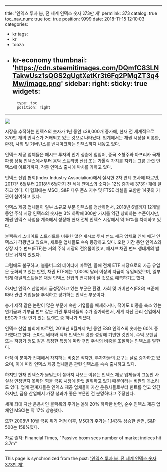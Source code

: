 
---
title: '인덱스 투자 붐, 전 세계 인덱스 숫자 373만 개'
permlink: 373
catalog: true
toc_nav_num: true
toc: true
position: 9999
date: 2018-11-15 12:10:03
categories:
- kr
tags:
- kr
- tooza
- kr-economy
thumbnail: 'https://cdn.steemitimages.com/DQmfC83LNTakwUsz1sQGS2gUgtXetKr3t6Fq2PMqZT3q4Mw/image.png'
sidebar:
    right:
        sticky: true
widgets:
    -
        type: toc
        position: right
---


![](https://cdn.steemitimages.com/DQmfC83LNTakwUsz1sQGS2gUgtXetKr3t6Fq2PMqZT3q4Mw/image.png)

시장을 추적하는 인덱스의 숫자가 1년 동안 438,000개 증가해, 현재 전 세계적으로 370만 개의 인덱스가 거래되고 있는 것으로 나타났다. 업계에서는 채권 시장을 비롯한, 환경, 사회 및 거버넌스를 벤치마크하는 인덱스까지 내놓고 있다.  

인덱스 제공 업체들은 패시브 투자의 인기 상승에 힘입어, 중국 소형주와 아프리카 국채 파생 상품 인덱스에서부터 음악 스트리밍 산업 또는 가톨릭 가치를 지키는 그룹 관련 인덱스에 이르기까지, 각종 인덱스 출시에 박차를 가하고 있다. 

인덱스 산업 협회(Index Industry Association)에서 실시한 2차 연례 조사에 따르면, 2017년 6월부터 2018년 6월까지 전 세계 인덱스의 숫자는 12% 증가해 373만 개에 달하고 있다. 이 협회에는 MSCI, S&P 다우 존스 지수 및 FTSE 러셀을 포함한 14곳의 기관이 참여하고 있다.  

인덱스 제공 업체들이 일부 소규모 부문 인덱스를 청산하면서, 2018년 6월까지 12개월 동안 주식 시장 인덱스의 숫자는 3% 하락해 300만 가지를 약간 상회하는 수준이지만, 채권 인덱스 사업을 계속해서 성장해 현재 전체 인덱스 시장에서 약 16%를 차지하고 있다. 

블랙록과 스테이트 스트리트를 비롯한 많은 패시브 투자 펀드 제공 업체로 인해 채권 인덱스가 각광받고 있으며, 새로운 업체들도 속속 등장하고 있다. 오랜 기간 동안 인덱스와 상장 지수 펀드(ETF)는 거의 주식 시장의 전유물이었고, 패시브 채권 펀드 생태계의 발전은 뒤처져 있었다. 

그럼에도 불구하고, 블룸버그의 데이터에 따르면, 올해 전체 ETF 시장으로의 자금 유입은 둔화되고 있는 반면, 채권 ETF에는 1,000억 달러 이상의 자금이 유입되었으며, 일부 업계 애널리스트들은 채권 인덱스 산업의 변곡점이 될 것으로 예측하기도 했다. 

하지만 인덱스 산업에서 급성장하고 있는 부문은 환경, 사회 및 거버넌스(ESG) 표준에 따라 관련 기업들을 추적하고 평가하는 인덱스 부문이다.  

총기 제작 같은 논란이 많은 부문에 속한 기업들을 배제하거나, 적어도 비중을 축소 있는 연기금과 기부금 펀드 같은 기관 투자자들의 수가 증가하면서, 세계 자산 관리 산업에서 ESG가 가장 인기 있는 트렌드 중 하나가 되었다.  

인덱스 산업 협회에 따르면, 2018년 6월까지 1년 동안 ESG 인덱스의 숫자는  60% 증가했다고 한다. 스마트 베타와 팩터 인덱스의 강한 성장에 기인한 것인데, 수익 모멘텀 또는 저평가 정도 같은 특정한 특징에 따라 편입 주식의 비중을 조절하는 인덱스를 말한다.  

아직 이 분야가 전체에서 차지하는 비중은 작지만, 투자자들의 요구는 날로 증가하고 있으며, 이에 따라 인덱스 제공 업체들은 관련 인덱스를 속속 출시하고 있다. 

하지만 현재 인덱스가 물밀듯이 쏟아져 나오는 이유는 인덱스 제공 업체들이 그동안 사실상 인정받지 못하던 힘을 금융 시장에 한껏 발휘하고 있기 때문이라는 비판의 목소리도 있다. 업계 관계자들은 인덱스 제공 업체들이 자산 운용사들로부터 힌트를 얻고 있긴 하지만, 금융 산업에서 가장 성과가 좋은 부문인 건 분명하다고 주장한다.  

세계 최대 자산 운용사인 블랙록의 주가는 올해 20% 하락한 반면, 순수 인덱스 제공 업체인 MSCI는 약 17% 상승했다.  

또한 2008년 10월 금융 위기 저점 이후, MSCI의 주가는 1,143% 상승한 반면,  S&P 500는  158%였다.  

자료 출처: Financial Times, "Passive boom sees number of market indices hit 3.7m"

- - -

This page is synchronized from the post: ['인덱스 투자 붐, 전 세계 인덱스 숫자 373만 개'](https://steemit.com/@pius.pius/373)

